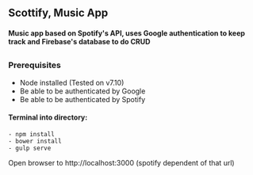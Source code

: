 ## Scottify, Music App
#### Music app based on Spotify's API, uses Google authentication to keep track and Firebase's database to do CRUD
##
### Prerequisites
* Node installed (Tested on v7.10)
* Be able to be authenticated by Google
* Be able to be authenticated by Spotify 

#### Terminal into directory:
	- npm install
	- bower install
	- gulp serve

Open browser to http://localhost:3000 (spotify dependent of that url)
